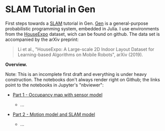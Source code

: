 # SLAM Tutorial in Gen

First steps towards a [SLAM](https://en.wikipedia.org/wiki/Simultaneous_localization_and_mapping) tutorial in Gen. [Gen](https://www.gen.dev/)  is a general-purpose probabilistic programming system, embedded in Julia. I use environments from the [HouseExpo](https://github.com/TeaganLi/HouseExpo) dataset, wich can be found on github. The data set is accompanied by the arXiv preprint:

> Li et al., "HouseExpo: A Large-scale 2D Indoor Layout Dataset for 
> Learning-based Algorithms on Mobile Robots", arXiv (2019).


**Overview.**

Note: This is an incomplete first draft and everything is under heavy construction.
The notebooks don't always render right on Github; the links point to the notebooks in Jupyter's "nbviewer":

- [Part 1 - Occupancy map with sensor model](https://nbviewer.jupyter.org/github/mirkoklukas/prob-slam-in-gen/01_SLAM_Tutorial_Part_1.ipynb)
	- ...

- [Part 2 - Motion model and SLAM model](https://nbviewer.jupyter.org/github/mirkoklukas/prob-slam-in-gen/02_SLAM_Tutorial_Part_2.ipynb)
	- ...